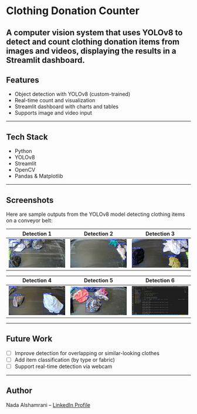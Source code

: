 # Clothing Donation Counter

A computer vision system that uses YOLOv8 to detect and count clothing donation items from images and videos, displaying the results in a Streamlit dashboard.
---

## Features

- Object detection with YOLOv8 (custom-trained)
- Real-time count and visualization
- Streamlit dashboard with charts and tables
- Supports image and video input

---

## Tech Stack

- Python
- YOLOv8
- Streamlit
- OpenCV
- Pandas & Matplotlib

---


## Screenshots

Here are sample outputs from the YOLOv8 model detecting clothing items on a conveyor belt:

| Detection 1 | Detection 2 | Detection 3 |
|-------------|-------------|-------------|
| ![](./5821097510347852889.jpg) | ![](./5821097510347852893.jpg) | ![](./5821097510347852891.jpg) |

| Detection 4 | Detection 5 | Detection 6 |
|-------------|-------------|-------------|
| ![](./5821097510347852892.jpg) | ![](./5821097510347852894.jpg) | ![](./5821097510347852890.jpg) |

---

## Future Work

- [ ] Improve detection for overlapping or similar-looking clothes
- [ ] Add item classification (by type or fabric)
- [ ] Support real-time detection via webcam
---

## Author

Nada Alshamrani – [LinkedIn Profile](https://www.linkedin.com/in/nada-alshamrani-732884250)
